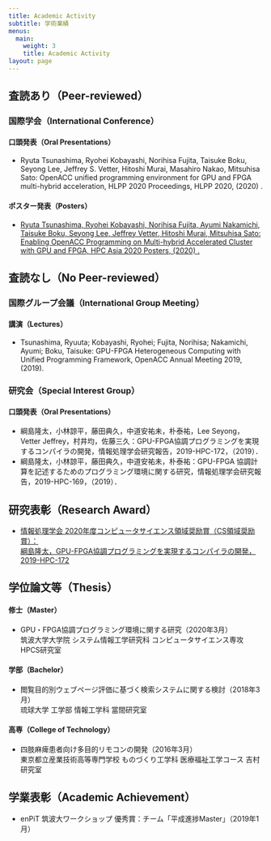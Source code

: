 ```yaml
---
title: Academic Activity
subtitle: 学術業績
menus:
  main:
    weight: 3
    title: Academic Activity
layout: page
---
```


## 査読あり（Peer-reviewed）
### 国際学会（International Conference）
#### 口頭発表（Oral Presentations）
- Ryuta Tsunashima, Ryohei Kobayashi, Norihisa Fujita, Taisuke Boku, Seyong Lee, Jeffrey S. Vetter, Hitoshi Murai, Masahiro Nakao, Mitsuhisa Sato: OpenACC unified programming environment for GPU and FPGA multi-hybrid acceleration, HLPP 2020 Proceedings, HLPP 2020, (2020) .

#### ポスター発表（Posters）
- [Ryuta Tsunashima, Ryohei Kobayashi, Norihisa Fujita, Ayumi Nakamichi, Taisuke Boku, Seyong Lee, Jeffrey Vetter, Hitoshi Murai, Mitsuhisa Sato: Enabling OpenACC Programming on Multi-hybrid Accelerated Cluster with GPU and FPGA, HPC Asia 2020 Posters, (2020) .](http://sighpc.ipsj.or.jp/HPCAsia2020/hpcasia2020_posters/poster_36.pdf)

## 査読なし（No Peer-reviewed）
### 国際グループ会議（International Group Meeting）
#### 講演（Lectures）
- Tsunashima, Ryuuta; Kobayashi, Ryohei; Fujita, Norihisa; Nakamichi, Ayumi; Boku, Taisuke: GPU-FPGA Heterogeneous Computing with Unified Programming Framework, OpenACC Annual Meeting 2019, (2019).

### 研究会（Special Interest Group）
#### 口頭発表（Oral Presentations）

- 綱島隆太，小林諒平，藤田典久，中道安祐未，朴泰祐，Lee Seyong，Vetter Jeffrey，村井均，佐藤三久：GPU-FPGA協調プログラミングを実現するコンパイラの開発，情報処理学会研究報告，2019-HPC-172，（2019）．
- 綱島隆太，小林諒平，藤田典久，中道安祐未，朴泰祐：GPU-FPGA 協調計算を記述するためのプログラミング環境に関する研究，情報処理学会研究報告，2019-HPC-169，（2019）．

## 研究表彰（Research Award）
- [情報処理学会 2020年度コンピュータサイエンス領域奨励賞（CS領域奨励賞）：  
綱島隆太，GPU-FPGA協調プログラミングを実現するコンパイラの開発，2019-HPC-172](https://www.ipsj.or.jp/award/cs-awardee-2020.html)

## 学位論文等（Thesis）
#### 修士（Master）
- GPU・FPGA協調プログラミング環境に関する研究（2020年3月）  
筑波大学大学院 システム情報工学研究科 コンピュータサイエンス専攻 HPCS研究室

#### 学部（Bachelor）
- 閲覧目的別ウェブページ評価に基づく検索システムに関する検討（2018年3月）  
琉球大学 工学部 情報工学科 當間研究室

#### 高専（College of Technology）
- 四肢麻痺患者向け多目的リモコンの開発（2016年3月）  
東京都立産業技術高等専門学校 ものづくり工学科 医療福祉工学コース 吉村研究室

## 学業表彰（Academic Achievement）
- enPiT 筑波大ワークショップ 優秀賞：チーム「平成進捗Master」（2019年1月）